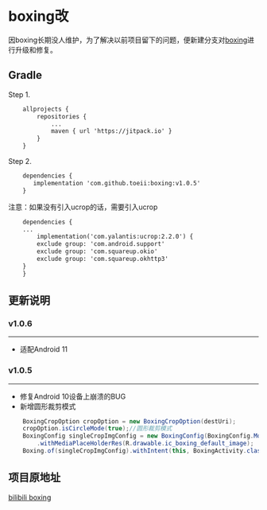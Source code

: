# boxing改
因boxing长期没人维护，为了解决以前项目留下的问题，便新建分支对[boxing](https://github.com/bilibili/boxing)进行升级和修复。

## Gradle
Step 1. 

```XML
    allprojects {
        repositories {
            ...
            maven { url 'https://jitpack.io' }
        }
    }
```
Step 2. 

```XML
    dependencies {
       implementation 'com.github.toeii:boxing:v1.0.5'
    }
```

注意：如果没有引入ucrop的话，需要引入ucrop

```XML
    dependencies {
	...
        implementation('com.yalantis:ucrop:2.2.0') {
		exclude group: 'com.android.support'
		exclude group: 'com.squareup.okio'
		exclude group: 'com.squareup.okhttp3'
	}
    }
```

## 更新说明
### v1.0.6
---
- 适配Android 11

### v1.0.5
---
- 修复Android 10设备上崩溃的BUG
- 新增圆形裁剪模式

```java
	BoxingCropOption cropOption = new BoxingCropOption(destUri);
	cropOption.isCircleMode(true);//圆形裁剪模式
	BoxingConfig singleCropImgConfig = new BoxingConfig(BoxingConfig.Mode.SINGLE_IMG).withCropOption(cropOption)
		.withMediaPlaceHolderRes(R.drawable.ic_boxing_default_image);
	Boxing.of(singleCropImgConfig).withIntent(this, BoxingActivity.class).start(this, REQUEST_CODE);
```

## 项目原地址

[bilibili boxing](https://github.com/bilibili/boxing)
